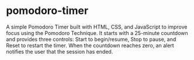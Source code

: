 # pomodoro-timer
A simple Pomodoro Timer built with HTML, CSS, and JavaScript to improve focus using the Pomodoro Technique. It starts with a 25-minute countdown and provides three controls: Start to begin/resume, Stop to pause, and Reset to restart the timer. When the countdown reaches zero, an alert notifies the user that the session has ended.
